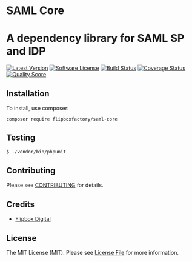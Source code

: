 # SAML Core
# A dependency library for SAML SP and IDP
[![Latest Version](https://img.shields.io/github/release/flipboxfactory/saml-core.svg?style=flat-square)](https://github.com/flipboxfactory/saml-core/releases)
[![Software License](https://img.shields.io/badge/license-MIT-brightgreen.svg?style=flat-square)](LICENSE.md)
[![Build Status](https://img.shields.io/travis/flipboxfactory/saml-core/master.svg?style=flat-square)](https://travis-ci.com/flipboxfactory/saml-core)
[![Coverage Status](https://img.shields.io/scrutinizer/coverage/g/flipboxfactory/saml-core.svg?style=flat-square)](https://scrutinizer-ci.com/g/flipboxfactory/saml-core/code-structure)
[![Quality Score](https://img.shields.io/scrutinizer/g/flipboxfactory/saml-core.svg?style=flat-square)](https://scrutinizer-ci.com/g/flipboxfactory/saml-core)

## Installation

To install, use composer:

```
composer require flipboxfactory/saml-core
```

## Testing

``` bash
$ ./vendor/bin/phpunit
```

## Contributing

Please see [CONTRIBUTING](https://github.com/flipboxfactory/saml-core/blob/master/CONTRIBUTING.md) for details.


## Credits

- [Flipbox Digital](https://github.com/flipbox)

## License

The MIT License (MIT). Please see [License File](https://github.com/flipboxfactory/saml-core/blob/master/LICENSE) for more information.

